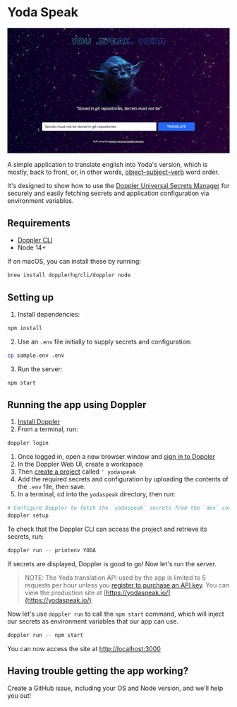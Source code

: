 # Yoda Speak

[![](./src/public/img/screenshot.jpg)](https://yodaspeak.io/)

A simple application to translate english into Yoda's version, which is mostly, back to front, or, in other words, [object–subject–verb](https://en.wikipedia.org/wiki/Object%E2%80%93subject%E2%80%93verb) word order.

It's designed to show how to use the [Doppler Universal Secrets Manager](https://doppler.com/) for securely and easily fetching secrets and application configuration via environment variables.

## Requirements

-   [Doppler CLI](https://docs.doppler.com/docs/enclave-installation)
-   Node 14+

If on macOS, you can install these by running:

```sh
brew install dopplerhq/cli/doppler node
```

## Setting up

1. Install dependencies:

```sh
npm install
```

2. Use an `.env` file initially to supply secrets and configuration:

```sh
cp sample.env .env
```

3. Run the server:

```sh
npm start
```

## Running the app using Doppler

1. [Install Doppler](https://docs.doppler.com/docs/enclave-installation)
1. From a terminal, run:

```sh
doppler login
```

1. Once logged in, open a new browser window and [sign in to Doppler](https://dashboard.doppler.com/)
1. In the Doppler Web UI, create a workspace
1. Then [create a project](https://docs.doppler.com/docs/enclave-project-setup) called `' yodaspeak`
1. Add the required secrets and configuration by uploading the contents of the `.env` file, then save.
1. In a terminal, cd into the `yodaspeak` directory, then run:

```sh
# Configure Doppler to fetch the `yodaspeak` secrets from the `dev` config
doppler setup
```

To check that the Doppler CLI can access the project and retrieve its secrets, run:

```sh
doppler run -- printenv YODA
```

If secrets are displayed, Doppler is good to go! Now let's run the server.

> NOTE: The Yoda translation API used by the app is limited to 5 requests per hour unless you [register to purchase an API key](https://funtranslations.com/register). You can view the production site at [https://yodaspeak.io/](https://yodaspeak.io/)

Now let's use `doppler run` to call the `npm start` command, which will inject our secrets as environment variables that our app can use.

```sh
doppler run -- npm start
```

You can now access the site at [http://localhost:3000](http://localhost:3000)

## Having trouble getting the app working?

Create a GitHub issue, including your OS and Node version, and we'll help you out!
